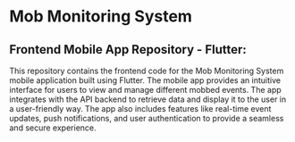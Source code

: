 # Mob Monitoring System

## Frontend Mobile App Repository - Flutter:

This repository contains the frontend code for the Mob Monitoring System mobile application built using Flutter. The mobile app provides an intuitive interface for users to view and manage different mobbed events. The app integrates with the API backend to retrieve data and display it to the user in a user-friendly way. The app also includes features like real-time event updates, push notifications, and user authentication to provide a seamless and secure experience.

